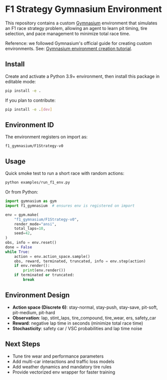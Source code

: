 F1 Strategy Gymnasium Environment
=================================

This repository contains a custom [Gymnasium] environment that simulates an F1 race strategy problem, allowing an agent to learn pit timing, tire selection, and pace management to minimize total race time.

Reference: we followed Gymnasium's official guide for creating custom environments. See: [Gymnasium environment creation tutorial](https://gymnasium.farama.org/tutorials/gymnasium_basics/environment_creation/#sphx-glr-tutorials-gymnasium-basics-environment-creation-py).

Install
-------

Create and activate a Python 3.9+ environment, then install this package in editable mode:

```bash
pip install -e .
```

If you plan to contribute:

```bash
pip install -e .[dev]
```

Environment ID
--------------

The environment registers on import as:

```
f1_gymnasium/F1Strategy-v0
```

Usage
-----

Quick smoke test to run a short race with random actions:

```bash
python examples/run_f1_env.py
```

Or from Python:

```python
import gymnasium as gym
import f1_gymnasium  # ensures env is registered on import

env = gym.make(
    "f1_gymnasium/F1Strategy-v0",
    render_mode="ansi",
    total_laps=10,
    seed=42,
)
obs, info = env.reset()
done = False
while True:
    action = env.action_space.sample()
    obs, reward, terminated, truncated, info = env.step(action)
    if env.render():
        print(env.render())
    if terminated or truncated:
        break
```

Environment Design
------------------

- **Action space (Discrete 6)**: stay-normal, stay-push, stay-save, pit-soft, pit-medium, pit-hard
- **Observation**: lap, stint_laps, tire_compound, tire_wear, ers, safety_car
- **Reward**: negative lap time in seconds (minimize total race time)
- **Stochasticity**: safety car / VSC probabilities and lap time noise

Next Steps
----------

- Tune tire wear and performance parameters
- Add multi-car interactions and traffic loss models
- Add weather dynamics and mandatory tire rules
- Provide vectorized env wrapper for faster training

[Gymnasium]: https://gymnasium.farama.org/

